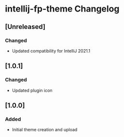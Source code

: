 <!-- Keep a Changelog guide -> https://keepachangelog.com -->

# intellij-fp-theme Changelog

## [Unreleased]
### Changed
- Updated compatibility for IntelliJ 2021.1

## [1.0.1]
### Changed
- Updated plugin icon

## [1.0.0]
### Added
- Initial theme creation and upload
